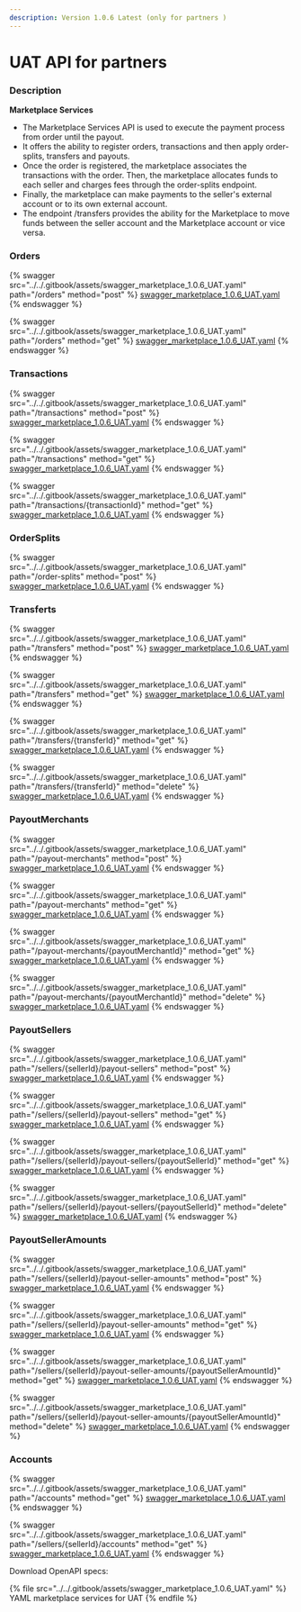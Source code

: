 ```yaml
---
description: Version 1.0.6 Latest (only for partners )
---
```


# UAT API for partners

### Description

**Marketplace Services**

* The Marketplace Services API is used to execute the payment process from order until the payout.
* It offers the ability to register orders, transactions and then apply order-splits, transfers and payouts.
* Once the order is registered, the marketplace associates the transactions with the order. Then, the marketplace allocates funds to each seller and charges fees through the order-splits endpoint.
* Finally, the marketplace can make payments to the seller's external account or to its own external account.
* The endpoint /transfers provides the ability for the Marketplace to move funds between the seller account and the Marketplace account or vice versa.

### Orders

{% swagger src="../../.gitbook/assets/swagger_marketplace_1.0.6_UAT.yaml" path="/orders" method="post" %}
[swagger_marketplace_1.0.6_UAT.yaml](../../.gitbook/assets/swagger_marketplace_1.0.6_UAT.yaml)
{% endswagger %}

{% swagger src="../../.gitbook/assets/swagger_marketplace_1.0.6_UAT.yaml" path="/orders" method="get" %}
[swagger_marketplace_1.0.6_UAT.yaml](../../.gitbook/assets/swagger_marketplace_1.0.6_UAT.yaml)
{% endswagger %}

### Transactions

{% swagger src="../../.gitbook/assets/swagger_marketplace_1.0.6_UAT.yaml" path="/transactions" method="post" %}
[swagger_marketplace_1.0.6_UAT.yaml](../../.gitbook/assets/swagger_marketplace_1.0.6_UAT.yaml)
{% endswagger %}

{% swagger src="../../.gitbook/assets/swagger_marketplace_1.0.6_UAT.yaml" path="/transactions" method="get" %}
[swagger_marketplace_1.0.6_UAT.yaml](../../.gitbook/assets/swagger_marketplace_1.0.6_UAT.yaml)
{% endswagger %}

{% swagger src="../../.gitbook/assets/swagger_marketplace_1.0.6_UAT.yaml" path="/transactions/{transactionId}" method="get" %}
[swagger_marketplace_1.0.6_UAT.yaml](../../.gitbook/assets/swagger_marketplace_1.0.6_UAT.yaml)
{% endswagger %}

### OrderSplits

{% swagger src="../../.gitbook/assets/swagger_marketplace_1.0.6_UAT.yaml" path="/order-splits" method="post" %}
[swagger_marketplace_1.0.6_UAT.yaml](../../.gitbook/assets/swagger_marketplace_1.0.6_UAT.yaml)
{% endswagger %}

### Transferts

{% swagger src="../../.gitbook/assets/swagger_marketplace_1.0.6_UAT.yaml" path="/transfers" method="post" %}
[swagger_marketplace_1.0.6_UAT.yaml](../../.gitbook/assets/swagger_marketplace_1.0.6_UAT.yaml)
{% endswagger %}

{% swagger src="../../.gitbook/assets/swagger_marketplace_1.0.6_UAT.yaml" path="/transfers" method="get" %}
[swagger_marketplace_1.0.6_UAT.yaml](../../.gitbook/assets/swagger_marketplace_1.0.6_UAT.yaml)
{% endswagger %}

{% swagger src="../../.gitbook/assets/swagger_marketplace_1.0.6_UAT.yaml" path="/transfers/{transferId}" method="get" %}
[swagger_marketplace_1.0.6_UAT.yaml](../../.gitbook/assets/swagger_marketplace_1.0.6_UAT.yaml)
{% endswagger %}

{% swagger src="../../.gitbook/assets/swagger_marketplace_1.0.6_UAT.yaml" path="/transfers/{transferId}" method="delete" %}
[swagger_marketplace_1.0.6_UAT.yaml](../../.gitbook/assets/swagger_marketplace_1.0.6_UAT.yaml)
{% endswagger %}

### PayoutMerchants

{% swagger src="../../.gitbook/assets/swagger_marketplace_1.0.6_UAT.yaml" path="/payout-merchants" method="post" %}
[swagger_marketplace_1.0.6_UAT.yaml](../../.gitbook/assets/swagger_marketplace_1.0.6_UAT.yaml)
{% endswagger %}

{% swagger src="../../.gitbook/assets/swagger_marketplace_1.0.6_UAT.yaml" path="/payout-merchants" method="get" %}
[swagger_marketplace_1.0.6_UAT.yaml](../../.gitbook/assets/swagger_marketplace_1.0.6_UAT.yaml)
{% endswagger %}

{% swagger src="../../.gitbook/assets/swagger_marketplace_1.0.6_UAT.yaml" path="/payout-merchants/{payoutMerchantId}" method="get" %}
[swagger_marketplace_1.0.6_UAT.yaml](../../.gitbook/assets/swagger_marketplace_1.0.6_UAT.yaml)
{% endswagger %}

{% swagger src="../../.gitbook/assets/swagger_marketplace_1.0.6_UAT.yaml" path="/payout-merchants/{payoutMerchantId}" method="delete" %}
[swagger_marketplace_1.0.6_UAT.yaml](../../.gitbook/assets/swagger_marketplace_1.0.6_UAT.yaml)
{% endswagger %}

### PayoutSellers

{% swagger src="../../.gitbook/assets/swagger_marketplace_1.0.6_UAT.yaml" path="/sellers/{sellerId}/payout-sellers" method="post" %}
[swagger_marketplace_1.0.6_UAT.yaml](../../.gitbook/assets/swagger_marketplace_1.0.6_UAT.yaml)
{% endswagger %}

{% swagger src="../../.gitbook/assets/swagger_marketplace_1.0.6_UAT.yaml" path="/sellers/{sellerId}/payout-sellers" method="get" %}
[swagger_marketplace_1.0.6_UAT.yaml](../../.gitbook/assets/swagger_marketplace_1.0.6_UAT.yaml)
{% endswagger %}

{% swagger src="../../.gitbook/assets/swagger_marketplace_1.0.6_UAT.yaml" path="/sellers/{sellerId}/payout-sellers/{payoutSellerId}" method="get" %}
[swagger_marketplace_1.0.6_UAT.yaml](../../.gitbook/assets/swagger_marketplace_1.0.6_UAT.yaml)
{% endswagger %}

{% swagger src="../../.gitbook/assets/swagger_marketplace_1.0.6_UAT.yaml" path="/sellers/{sellerId}/payout-sellers/{payoutSellerId}" method="delete" %}
[swagger_marketplace_1.0.6_UAT.yaml](../../.gitbook/assets/swagger_marketplace_1.0.6_UAT.yaml)
{% endswagger %}

### PayoutSellerAmounts

{% swagger src="../../.gitbook/assets/swagger_marketplace_1.0.6_UAT.yaml" path="/sellers/{sellerId}/payout-seller-amounts" method="post" %}
[swagger_marketplace_1.0.6_UAT.yaml](../../.gitbook/assets/swagger_marketplace_1.0.6_UAT.yaml)
{% endswagger %}

{% swagger src="../../.gitbook/assets/swagger_marketplace_1.0.6_UAT.yaml" path="/sellers/{sellerId}/payout-seller-amounts" method="get" %}
[swagger_marketplace_1.0.6_UAT.yaml](../../.gitbook/assets/swagger_marketplace_1.0.6_UAT.yaml)
{% endswagger %}

{% swagger src="../../.gitbook/assets/swagger_marketplace_1.0.6_UAT.yaml" path="/sellers/{sellerId}/payout-seller-amounts/{payoutSellerAmountId}" method="get" %}
[swagger_marketplace_1.0.6_UAT.yaml](../../.gitbook/assets/swagger_marketplace_1.0.6_UAT.yaml)
{% endswagger %}

{% swagger src="../../.gitbook/assets/swagger_marketplace_1.0.6_UAT.yaml" path="/sellers/{sellerId}/payout-seller-amounts/{payoutSellerAmountId}" method="delete" %}
[swagger_marketplace_1.0.6_UAT.yaml](../../.gitbook/assets/swagger_marketplace_1.0.6_UAT.yaml)
{% endswagger %}

### Accounts

{% swagger src="../../.gitbook/assets/swagger_marketplace_1.0.6_UAT.yaml" path="/accounts" method="get" %}
[swagger_marketplace_1.0.6_UAT.yaml](../../.gitbook/assets/swagger_marketplace_1.0.6_UAT.yaml)
{% endswagger %}

{% swagger src="../../.gitbook/assets/swagger_marketplace_1.0.6_UAT.yaml" path="/sellers/{sellerId}/accounts" method="get" %}
[swagger_marketplace_1.0.6_UAT.yaml](../../.gitbook/assets/swagger_marketplace_1.0.6_UAT.yaml)
{% endswagger %}



Download OpenAPI specs:

{% file src="../../.gitbook/assets/swagger_marketplace_1.0.6_UAT.yaml" %}
YAML marketplace services for UAT
{% endfile %}
